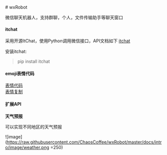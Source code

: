﻿﻿﻿﻿﻿﻿﻿﻿﻿﻿﻿﻿﻿﻿﻿﻿﻿﻿﻿﻿﻿﻿﻿﻿﻿﻿﻿﻿﻿﻿﻿﻿﻿﻿﻿﻿﻿﻿﻿﻿﻿﻿﻿# wxRobot  微信聊天机器人，支持群聊，个人，文件传输助手等聊天窗口  #### itchat采用开源ItChat，使用Python调用微信接口，API文档如下[itchat](http://itchat.readthedocs.io/zh/latest/)  安装itchat:  > pip install itchat  ####  emoji表情代码[表情代码](http://www.wqchat.com/emoji.html)   [表情复制](http://www.oicqzone.com/tool/emoji/)#### 扩展API**天气预报**  可以实现不同地区的天气预报![image](https://raw.githubusercontent.com/ChaosCoffee/wxRobot/master/docs/intro/image/weather.png =250)